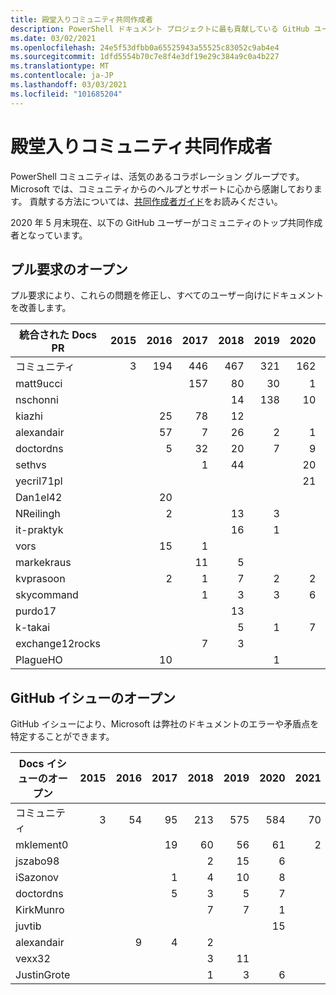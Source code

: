 ```yaml
---
title: 殿堂入りコミュニティ共同作成者
description: PowerShell ドキュメント プロジェクトに最も貢献している GitHub ユーザーの一覧。
ms.date: 03/02/2021
ms.openlocfilehash: 24e5f53dfbb0a65525943a55525c83052c9ab4e4
ms.sourcegitcommit: 1dfd5554b70c7e8f4e3df19e29c384a9c0a4b227
ms.translationtype: MT
ms.contentlocale: ja-JP
ms.lasthandoff: 03/03/2021
ms.locfileid: "101685204"
---
```

# <a name="community-contributor-hall-of-fame"></a>殿堂入りコミュニティ共同作成者

PowerShell コミュニティは、活気のあるコラボレーション グループです。 Microsoft では、コミュニティからのヘルプとサポートに心から感謝しております。 貢献する方法については、[共同作成者ガイド][contrib]をお読みください。

2020 年 5 月末現在、以下の GitHub ユーザーがコミュニティのトップ共同作成者となっています。

## <a name="pull-requests-opened"></a>プル要求のオープン

プル要求により、これらの問題を修正し、すべてのユーザー向けにドキュメントを改善します。

| 統合された Docs PR | 2015 | 2016 | 2017 | 2018 | 2019 | 2020 | 2021 | 総計 |
| --------------- | ---: | ---: | ---: | ---: | ---: | ---: | ---: | ----------: |
| コミュニティ       |    3 |  194 |  446 |  467 |  321 |  162 |   26 |        1619 |
| matt9ucci       |      |      |  157 |   80 |   30 |    1 |    1 |         269 |
| nschonni        |      |      |      |   14 |  138 |   10 |      |         162 |
| kiazhi          |      |   25 |   78 |   12 |      |      |      |         115 |
| alexandair      |      |   57 |    7 |   26 |    2 |    1 |      |          93 |
| doctordns       |      |    5 |   32 |   20 |    7 |    9 |      |          73 |
| sethvs          |      |      |    1 |   44 |      |   20 |      |          65 |
| yecril71pl      |      |      |      |      |      |   21 |      |          21 |
| Dan1el42        |      |   20 |      |      |      |      |      |          20 |
| NReilingh       |      |    2 |      |   13 |    3 |      |      |          18 |
| it-praktyk      |      |      |      |   16 |    1 |      |      |          17 |
| vors            |      |   15 |    1 |      |      |      |      |          16 |
| markekraus      |      |      |   11 |    5 |      |      |      |          16 |
| kvprasoon       |      |    2 |    1 |    7 |    2 |    2 |      |          14 |
| skycommand      |      |      |    1 |    3 |    3 |    6 |      |          13 |
| purdo17         |      |      |      |   13 |      |      |      |          13 |
| k-takai         |      |      |      |    5 |    1 |    7 |      |          13 |
| exchange12rocks |      |      |    7 |    3 |      |      |    1 |          11 |
| PlagueHO        |      |   10 |      |      |    1 |      |      |          11 |

## <a name="github-issues-opened"></a>GitHub イシューのオープン

GitHub イシューにより、Microsoft は弊社のドキュメントのエラーや矛盾点を特定することができます。

| Docs イシューのオープン | 2015 | 2016 | 2017 | 2018 | 2019 | 2020 | 2021 | 総計 |
| ------------------ | ---: | ---: | ---: | ---: | ---: | ---: | ---: | ----------: |
| コミュニティ          |    3 |   54 |   95 |  213 |  575 |  584 |   70 |        1594 |
| mklement0          |      |      |   19 |   60 |   56 |   61 |    2 |         198 |
| jszabo98           |      |      |      |    2 |   15 |    6 |      |          23 |
| iSazonov           |      |      |    1 |    4 |   10 |    8 |      |          23 |
| doctordns          |      |      |    5 |    3 |    5 |    7 |      |          20 |
| KirkMunro          |      |      |      |    7 |    7 |    1 |      |          15 |
| juvtib             |      |      |      |      |      |   15 |      |          15 |
| alexandair         |      |    9 |    4 |    2 |      |      |      |          15 |
| vexx32             |      |      |      |    3 |   11 |      |      |          14 |
| JustinGrote        |      |      |      |    1 |    3 |    6 |      |          10 |

<!-- Link references -->
[contrib]: contributing/overview.md
